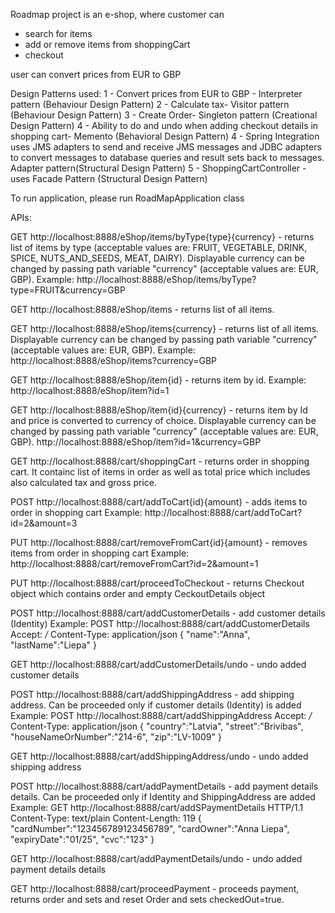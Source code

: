 Roadmap project is an e-shop, where customer can
- search for items
- add or remove items from shoppingCart
- checkout

user can convert prices from EUR to GBP

Design Patterns used:
1 - Convert prices from EUR to GBP - Interpreter pattern (Behaviour Design Pattern)
2 - Calculate tax- Visitor pattern (Behaviour Design Pattern)
3 - Create Order- Singleton pattern (Creational Design Pattern)
4 - Ability to do and undo when adding checkout details in shopping cart- Memento (Behavioral Design Pattern)
4 - Spring Integration uses JMS adapters to send and receive JMS messages and JDBC adapters to convert messages to database queries and result sets back to messages. Adapter pattern(Structural Design Pattern)
5 - ShoppingCartController - uses Facade Pattern (Structural Design Pattern)

To run application, please run RoadMapApplication class

APIs:

GET http://localhost:8888/eShop/items/byType{type}{currency} - returns list of items by type (acceptable values are: FRUIT, VEGETABLE, DRINK, SPICE, NUTS_AND_SEEDS, MEAT, DAIRY).
                                                     Displayable currency can be changed by passing path variable "currency" (acceptable values are: EUR, GBP).
                                                     Example: http://localhost:8888/eShop/items/byType?type=FRUIT&currency=GBP

GET http://localhost:8888/eShop/items - returns list of all items.

GET http://localhost:8888/eShop/items{currency} - returns list of all items. Displayable currency can be changed by passing path variable "currency" (acceptable values are: EUR, GBP).
                                                Example: http://localhost:8888/eShop/items?currency=GBP

GET http://localhost:8888/eShop/item{id} - returns item by id.
                                            Example: http://localhost:8888/eShop/item?id=1

GET http://localhost:8888/eShop/item{id}{currency} - returns item by Id and price is converted to currency of choice. Displayable currency can be changed by passing path variable "currency" (acceptable values are: EUR, GBP).
                                                http://localhost:8888/eShop/item?id=1&currency=GBP

GET http://localhost:8888/cart/shoppingCart - returns order in shopping cart. It containc list of items in order as well as total price which includes also calculated tax and gross price.

POST http://localhost:8888/cart/addToCart{id}{amount} - adds items to order in shopping cart
                                                 Example: http://localhost:8888/cart/addToCart?id=2&amount=3

PUT http://localhost:8888/cart/removeFromCart{id}{amount} - removes items from order in shopping cart
                                                Example: http://localhost:8888/cart/removeFromCart?id=2&amount=1

PUT http://localhost:8888/cart/proceedToCheckout - returns Checkout object which contains order and empty CeckoutDetails object

POST http://localhost:8888/cart/addCustomerDetails - add customer details (Identity)
                                                Example:
                                                POST http://localhost:8888/cart/addCustomerDetails
                                                Accept: */*
                                                Content-Type: application/json
                                                {
                                                    "name":"Anna",
                                                    "lastName":"Liepa"
                                                }

GET http://localhost:8888/cart/addCustomerDetails/undo - undo added customer details

POST http://localhost:8888/cart/addShippingAddress - add shipping address. Can be proceeded only if customer details (Identity) is added
                                                    Example:
                                                    POST http://localhost:8888/cart/addShippingAddress
                                                    Accept: */*
                                                    Content-Type: application/json
                                                    {
                                                        "country":"Latvia",
                                                        "street":"Brivibas",
                                                        "houseNameOrNumber":"214-6",
                                                        "zip":"LV-1009"
                                                    }

GET http://localhost:8888/cart/addShippingAddress/undo - undo added shipping address

POST http://localhost:8888/cart/addPaymentDetails - add payment details details. Can be proceeded only if Identity and ShippingAddress are added
                                                    Example:
                                                    GET http://localhost:8888/cart/addSPaymentDetails HTTP/1.1
                                                    Content-Type: text/plain
                                                    Content-Length: 119
                                                    {
                                                        "cardNumber":"123456789123456789",
                                                        "cardOwner":"Anna Liepa",
                                                        "expiryDate":"01/25",
                                                        "cvc":"123"
                                                    }

GET http://localhost:8888/cart/addPaymentDetails/undo - undo added payment details details

GET http://localhost:8888/cart/proceedPayment - proceeds payment, returns order and sets  and reset Order and sets checkedOut=true.
